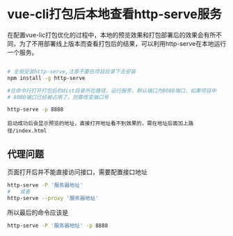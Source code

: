 # vue-cli打包后本地查看http-serve服务

在配置vue-lic打包优化的过程中，本地的预览效果和打包部署后的效果会有所不同，为了不用部署线上版本而查看打包后的结果，可以利用http-serve在本地运行一个服务。

```bash

# 全局安装http-serve,注意不要在项目目录下去安装
npm install -g http-serve

#在命令行打开打包后的dist目录所在路径，运行服务，默认端口为8080端口，如果项目中
# 8080端口已经被占用了，则需改变端口号

http-serve -p 8888

```

`启动成功后会显示预览的地址，直接打开地址看不到效果的，需在地址后面加上路径/index.html`

 ## 代理问题

 页面打开后并不能直接访问接口，需要配置接口地址

 ```bash
 http-serve -P '服务器地址'
#   或者
http-serve --proxy '服务器地址'
 ```

 所以最后的命令应该是
 ```bash
 http-serve -P '服务器地址' -p 8888
 ```



